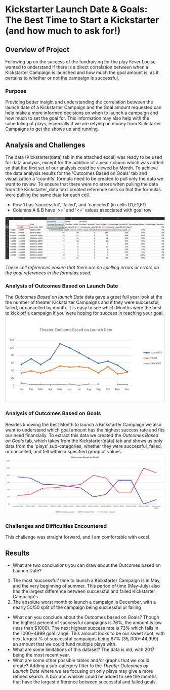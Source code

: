 # Kickstarter Launch Date & Goals: The Best Time to Start a Kickstarter (and how much to ask for!)

## Overview of Project
Following up on the success of the fundraising for the play *Fever* Louise wanted to understand if there is a direct correlation between when a Kickstarter Campaign is launched and how much the goal amount is, as it pertains to whether or not the campaign is successful.  
### Purpose 
Providing better insight and understanding the correlation between the launch date of a Kickstarter Campaign and the Goal amount requested can help make a more informed decisions on when to launch a campaign and how much to set the goal for. This information may also help with the scheduling of plays, especially if we are relying on money from Kickstarter Campaigns to get the shows up and running. 
## Analysis and Challenges
The data (Kickstarter(data) tab in the attached excel) was ready to be used for data analysis, except for the addition of a year column which was added so that the first set of our analysis could be viewed by Month. To achieve the data analysis results for the 'Outcomes Based on Goals' tab and visualization a 'countifs' formula need to be created to pull only the data we want to review. To ensure that there were no errors when pulling the data from the Kickstarter_data tab I created reference cells so that the formulas were pulling the same data for each cell.

* Row 1 has 'successful', 'failed', and 'canceled' (in cells D1,E1,F1) 
* Columns A & B have '>=' and '<=' values associated with goal row

![COUNTIFS_referenced_cells](https://github.com/aikopsidas/kickstarter-analysis/blob/ac581e53ca479e6e06a823aeabe2f47aa4bd00ac/resources/countifs.png)

*These cell references ensure that there are no spelling errors or errors on the goal references in the formulas used.* 

### Analysis of Outcomes Based on Launch Date
The *Outcomes Based on launch Date* data gave a great full year look at the the number of theater Kickstarter Campaigns and if they were successful, failed, or cancelled by month. It is easy to see which Months were the best to kick off a campaign if you were hoping for success in reaching your goal. 
![Outcomes Based on Launch Date](resources/Theater_Outcomes_vs_Launch.png)
### Analysis of Outcomes Based on Goals
Besides knowing the best Month to launch a Kickstarter Campaign we also want to understand which goal amount has the highest success rate and fits our need financially. To extract this data we created the *Outcomes Based on Goals* tab, which takes from the Kickstarter(data) tab and shows us only data from the 'plays' sub-categories, whether they were successful, failed, or cancelled, and fell within a specified group of values. 
![Outcomes Based On Goals](resources/Outcomes_vs_Goals.png)

### Challenges and Difficulties Encountered
This challenge was straight forward, and I am comfortable with excel.

## Results

- What are two conclusions you can draw about the Outcomes based on Launch Date?
1. The most 'successful' time to launch a Kickstarter Campaign is in May, and the very beginning of summer. This period of time (May-July) also has the largest difference between successful and failed Kickstarter Campaign's
2. The absolute worst month to launch a campaign is December, with a nearly 50/50 split of the campaign being successful or failing
- What can you conclude about the Outcomes based on Goals?
Though the highest percent of successful campaigns is 76%, the amount is low (less than $1000). The next highest success rate is 73% which falls in the $1000-$4999 goal range. This amount looks to be our sweet spot, with next largest % of successful campaigns being 67% ($35,000-$44,999) an amount that we could fund multiple plays with.
- What are some limitations of this dataset?
The data is old, with 2017 being the most recent year.
- What are some other possible tables and/or graphs that we could create?
Adding a sub-category filter to the *Theater Outcomes by Launch Date* where we are focusing on only plays may give a more refined search. 
A box and whisker could be added to see the months that have the largest difference between successful and failed goals.
